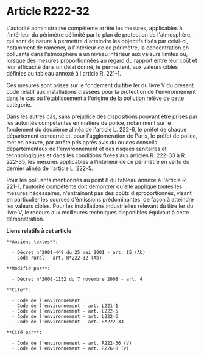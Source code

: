 # Article R222-32

L'autorité administrative compétente arrête les mesures, applicables à l'intérieur du périmètre délimité par le plan de
protection de l'atmosphère, qui sont de nature à permettre d'atteindre les objectifs fixés par celui-ci, notamment de
ramener, à l'intérieur de ce périmètre, la concentration en polluants dans l'atmosphère à un niveau inférieur aux valeurs
limites ou, lorsque des mesures proportionnées au regard du rapport entre leur coût et leur efficacité dans un délai donné,
le permettent, aux valeurs cibles définies au tableau annexé à l'article R. 221-1. 

Ces mesures sont prises sur le fondement du titre Ier du livre V du présent code relatif aux installations classées pour la
protection de l'environnement dans le cas où l'établissement à l'origine de la pollution relève de cette catégorie. 

Dans les autres cas, sans préjudice des dispositions pouvant être prises par les autorités compétentes en matière de police,
notamment sur le fondement du deuxième alinéa de l'article L. 222-6, le préfet de chaque département concerné et, pour
l'agglomération de Paris, le préfet de police, met en oeuvre, par arrêté pris après avis du ou des conseils départementaux de
l'environnement et des risques sanitaires et technologiques et dans les conditions fixées aux articles R. 222-33 à R. 222-35,
les mesures applicables à l'intérieur de ce périmètre en vertu du dernier alinéa de l'article L. 222-5. 

Pour les polluants mentionnés au point 8 du tableau annexé à l'article R. 221-1, l'autorité compétente doit démontrer qu'elle
applique toutes les mesures nécessaires, n'entraînant pas des coûts disproportionnés, visant en particulier les sources
d'émissions prédominantes, de façon à atteindre les valeurs cibles. Pour les installations industrielles relevant du titre
Ier du livre V, le recours aux meilleures techniques disponibles équivaut à cette démonstration.

**Liens relatifs à cet article**

	**Anciens textes**:

	  - Décret n°2001-449 du 25 mai 2001 - art. 15 (Ab)
	  - Code rural - art. R*222-32 (Ab)

	**Modifié par**:

	  - Décret n°2008-1152 du 7 novembre 2008 - art. 4

	**Cite**:

	  - Code de l'environnement
	  - Code de l'environnement - art. L221-1
	  - Code de l'environnement - art. L222-5
	  - Code de l'environnement - art. L222-6
	  - Code de l'environnement - art. R*222-33

	**Cité par**:

	  - Code de l'environnement - art. R222-36 (V)
	  - Code de l'environnement - art. R226-8 (V)
